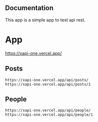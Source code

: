 ## Documentation
This app is a simple app to test api rest.

# App
https://xapi-one.vercel.app/


## Posts
```
https://xapi-one.vercel.app/api/posts/
https://xapi-one.vercel.app/api/posts/1
```

## People
```
https://xapi-one.vercel.app/api/people/
https://xapi-one.vercel.app/api/people/1
```


